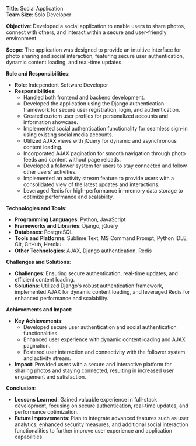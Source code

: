 
**Title**: Social Application   
**Team Size**: Solo Developer  

**Objective**: Developed a social application to enable users to share photos, connect with others, and interact within a secure and user-friendly environment.

**Scope**: The application was designed to provide an intuitive interface for photo sharing and social interaction, featuring secure user authentication, dynamic content loading, and real-time updates.

**Role and Responsibilities**:  
- **Role**: Independent Software Developer  
- **Responsibilities**:
  - Handled both frontend and backend development.
  - Developed the application using the Django authentication framework for secure user registration, login, and authentication.
  - Created custom user profiles for personalized accounts and information showcase.
  - Implemented social authentication functionality for seamless sign-in using existing social media accounts.
  - Utilized AJAX views with jQuery for dynamic and asynchronous content loading.
  - Incorporated AJAX pagination for smooth navigation through photo feeds and content without page reloads.
  - Developed a follower system for users to stay connected and follow other users' activities.
  - Implemented an activity stream feature to provide users with a consolidated view of the latest updates and interactions.
  - Leveraged Redis for high-performance in-memory data storage to optimize performance and scalability.

**Technologies and Tools**:  
- **Programming Languages**: Python, JavaScript  
- **Frameworks and Libraries**: Django, jQuery  
- **Databases**: PostgreSQL 
- **Tools and Platforms**: Sublime Text, MS Command Prompt, Python IDLE, Git, GitHub, Heroku  
- **Other Technologies**: AJAX, Django authentication, Redis  

**Challenges and Solutions**:  
- **Challenges**: Ensuring secure authentication, real-time updates, and efficient content loading.  
- **Solutions**: Utilized Django's robust authentication framework, implemented AJAX for dynamic content loading, and leveraged Redis for enhanced performance and scalability.

**Achievements and Impact**:  
- **Key Achievements**:
  - Developed secure user authentication and social authentication functionalities.
  - Enhanced user experience with dynamic content loading and AJAX pagination.
  - Fostered user interaction and connectivity with the follower system and activity stream.
- **Impact**: Provided users with a secure and interactive platform for sharing photos and staying connected, resulting in increased user engagement and satisfaction.

**Conclusion**:  
- **Lessons Learned**: Gained valuable experience in full-stack development, focusing on secure authentication, real-time updates, and performance optimization.
- **Future Improvements**: Plan to integrate advanced features such as user analytics, enhanced security measures, and additional social interaction functionalities to further improve user experience and application capabilities.

